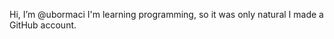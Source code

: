 Hi, I’m @ubormaci
I'm learning programming, so it was only natural I made a GitHub account.

<!---
ubormaci/ubormaci is a ✨ special ✨ repository because its `README.md` (this file) appears on your GitHub profile.
You can click the Preview link to take a look at your changes.
--->
